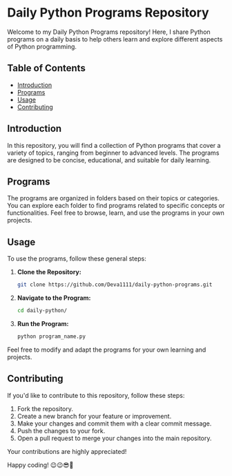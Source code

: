 # Daily Python Programs Repository

Welcome to my Daily Python Programs repository! Here, I share Python programs on a daily basis to help others learn and explore different aspects of Python programming.

## Table of Contents
- [Introduction](#introduction)
- [Programs](#programs)
- [Usage](#usage)
- [Contributing](#contributing)

## Introduction
In this repository, you will find a collection of Python programs that cover a variety of topics, ranging from beginner to advanced levels. The programs are designed to be concise, educational, and suitable for daily learning.

## Programs
The programs are organized in folders based on their topics or categories. You can explore each folder to find programs related to specific concepts or functionalities. Feel free to browse, learn, and use the programs in your own projects.

## Usage
To use the programs, follow these general steps:

1. **Clone the Repository:**
   ```bash
   git clone https://github.com/Deva1111/daily-python-programs.git
   ```

2. **Navigate to the Program:**
   ```bash
   cd daily-python/
   ```

3. **Run the Program:**
   ```bash
   python program_name.py
   ```

Feel free to modify and adapt the programs for your own learning and projects.

## Contributing
If you'd like to contribute to this repository, follow these steps:

1. Fork the repository.
2. Create a new branch for your feature or improvement.
3. Make your changes and commit them with a clear commit message.
4. Push the changes to your fork.
5. Open a pull request to merge your changes into the main repository.

Your contributions are highly appreciated!

Happy coding! 😉😉😎🤞

